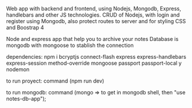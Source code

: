 Web app with backend and frontend, using Nodejs, Mongodb, Express, handlebars and other JS technologies. CRUD of Nodejs, with login and register using Mongodb, also protect routes to server and for styling CSS and Boostrap 4

Node and express app that help you to archive your notes
Database is mongodb with mongoose to stablish the connection

dependencies: npm i bcryptjs connect-flash express express-handlebars express-session method-override mongoose
passport passport-local y nodemon 

to run proyect: command (npm run dev)

to run mongodb: command (mongo => to get in mongodb shell, then "use notes-db-app");
